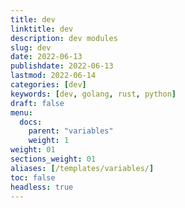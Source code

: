 ```yaml
---
title: dev
linktitle: dev
description: dev modules
slug: dev
date: 2022-06-13
publishdate: 2022-06-13
lastmod: 2022-06-14
categories: [dev]
keywords: [dev, golang, rust, python]
draft: false
menu:
  docs:
    parent: "variables"
    weight: 1
weight: 01
sections_weight: 01
aliases: [/templates/variables/]
toc: false
headless: true
---
```


